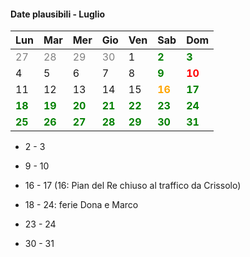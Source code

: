 #### Date plausibili - Luglio

<table>
    <thead>
        <tr>
            <th>Lun</th>
            <th>Mar</th>
            <th>Mer</th>
            <th>Gio</th>
            <th>Ven</th>
            <th>Sab</th>
            <th>Dom</th>
        </tr>
    </thead>
    <tbody>
        <tr>
            <td><span style="color:grey;">27</span></td>
            <td><span style="color:grey;">28</span></td>
            <td><span style="color:grey;">29</span></td>
            <td><span style="color:grey;">30</span></td>
            <td>1</td>
            <td><span style="font-weight:bold; color:green;">2</span></td>
            <td><span style="font-weight:bold; color:green;">3</span></td>
        </tr>
        <tr></tr>
        <tr>
            <td>4</td>
            <td>5</td>
            <td>6</td>
            <td>7</td>
            <td>8</td>
            <td><span style="font-weight:bold; color:green;">9</span></td>
            <td title="Concerto Pinguini Tattici Nucleari ore 20:00"><span style="font-weight:bold; color:red;">10</span></td>
        </tr>
        <tr>
            <td>11</td>
            <td>12</td>
            <td>13</td>
            <td>14</td>
            <td>15</td>
            <td title="Pian del Re chiuso al traffico da Crissolo"><span style="font-weight:bold; color:orange;">16</span></td>
            <td><span style="font-weight:bold; color:green;">17</span></td>
        </tr>
        <tr>
            <td><span style="font-weight:bold; color:green;">18</span></td>
            <td><span style="font-weight:bold; color:green;">19</span></td>
            <td><span style="font-weight:bold; color:green;">20</span></td>
            <td><span style="font-weight:bold; color:green;">21</span></td>
            <td><span style="font-weight:bold; color:green;">22</span></td>
            <td><span style="font-weight:bold; color:green;">23</span></td>
            <td><span style="font-weight:bold; color:green;">24</span></td>
        </tr>
        <tr>
            <td><span style="font-weight:bold; color:green;">25</span></td>
            <td><span style="font-weight:bold; color:green;">26</span></td>
            <td><span style="font-weight:bold; color:green;">27</span></td>
            <td><span style="font-weight:bold; color:green;">28</span></td>
            <td><span style="font-weight:bold; color:green;">29</span></td>
            <td><span style="font-weight:bold; color:green;">30</span></td>
            <td><span style="font-weight:bold; color:green;">31</span></td>
        </tr>
    </tbody>
</table>

<aside class="notes">

- 2 - 3

- 9 - 10

- 16 - 17 (16: Pian del Re chiuso al traffico da Crissolo)

- 18 - 24: ferie Dona e Marco

- 23 - 24

- 30 - 31

</aside>
